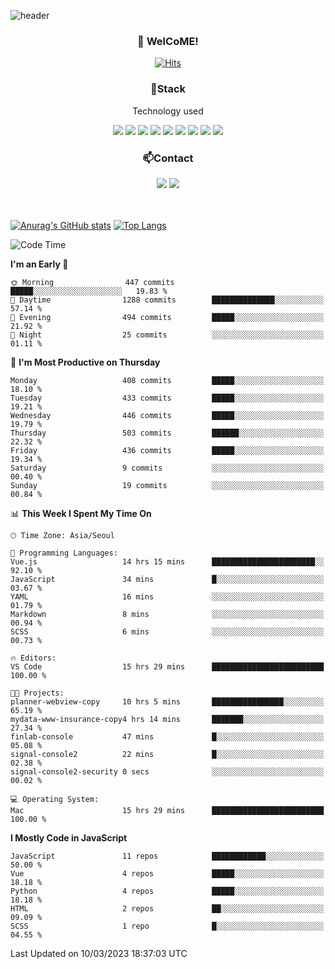![header](https://capsule-render.vercel.app/api?type=waving&color=gradient&height=200&text=Kyungjoon&fontAlign=70&fontAlignY=40&animation=twinkling)

<h3 align="center">👋 WelCoME!</h3>

<div align=center>
  
[![Hits](https://hits.seeyoufarm.com/api/count/incr/badge.svg?url=https%3A%2F%2Fgithub.com%2Fuvula6921&count_bg=%2322BAC9&title_bg=%23827F7F&icon=iconify.svg&icon_color=%2325A27F&title=visits&edge_flat=false)](https://hits.seeyoufarm.com)
  
</div>
<h3 align="center">📌Stack</h3>
<p align="center">Technology used</p>
<div align="center"><img src="https://img.shields.io/badge/HTML5-E34F26?style=flat-square&logo=HTML5&logoColor=white"></img> <img src="https://img.shields.io/badge/CSS3-0A84FF?style=flat-square&logo=CSS3&logoColor=white"></img> <img src="https://img.shields.io/badge/JavaScript-FFCD11?style=flat-square&logo=JavaScript&logoColor=white"></img> <img src="https://img.shields.io/badge/React-00BCF6?style=flat-square&logo=React&logoColor=white"></img> <img src="https://img.shields.io/badge/jQuery-3655FF?style=flat-square&logo=jQuery&logoColor=white"></img> <img src="https://img.shields.io/badge/Ruby-E0115F?style=flat-square&logo=Ruby&logoColor=white"></img> <img src="https://img.shields.io/badge/Python-4B8BBE?style=flat-square&logo=Python&logoColor=white"></img> <img src="https://img.shields.io/badge/Vue-4FC08D?style=flat-square&logo=Vue.js&logoColor=white"></img> <img src="https://img.shields.io/badge/Nuxt-00DC82?style=flat-square&logo=Nuxt.js&logoColor=white"></img></div>

<h3 align="center">📫Contact</h3>
<div align="center"><a href="https://velog.io/@uvula6921/"><img src="https://img.shields.io/badge/Blog-20c997?style=flat-square&logo=V&logoColor=white"/></a> <a href="pkj6921@gmail.com"><img src="https://img.shields.io/badge/Gmail-EA4335?style=flat-square&logo=Gmail&logoColor=white"/></a></div>
<br>
<br>

[![Anurag's GitHub stats](https://github-readme-stats.vercel.app/api?username=uvula6921&hide=stars,issues&show_icons=true&count_private=true&theme=tokyonight)](https://github.com/anuraghazra/github-readme-stats)
[![Top Langs](https://github-readme-stats.vercel.app/api/top-langs/?username=uvula6921&hide=css,jupyter%20notebook,html&exclude_repo=uvula6921,uvula6921.github.io&layout=compact&langs_count=8)](https://github.com/anuraghazra/github-readme-stats)

<!--START_SECTION:waka-->
![Code Time](http://img.shields.io/badge/Code%20Time-1%2C460%20hrs%2040%20mins-blue)

**I'm an Early 🐤** 

```text
🌞 Morning                447 commits         █████░░░░░░░░░░░░░░░░░░░░   19.83 % 
🌆 Daytime                1288 commits        ██████████████░░░░░░░░░░░   57.14 % 
🌃 Evening                494 commits         █████░░░░░░░░░░░░░░░░░░░░   21.92 % 
🌙 Night                  25 commits          ░░░░░░░░░░░░░░░░░░░░░░░░░   01.11 % 
```
📅 **I'm Most Productive on Thursday** 

```text
Monday                   408 commits         █████░░░░░░░░░░░░░░░░░░░░   18.10 % 
Tuesday                  433 commits         █████░░░░░░░░░░░░░░░░░░░░   19.21 % 
Wednesday                446 commits         █████░░░░░░░░░░░░░░░░░░░░   19.79 % 
Thursday                 503 commits         ██████░░░░░░░░░░░░░░░░░░░   22.32 % 
Friday                   436 commits         █████░░░░░░░░░░░░░░░░░░░░   19.34 % 
Saturday                 9 commits           ░░░░░░░░░░░░░░░░░░░░░░░░░   00.40 % 
Sunday                   19 commits          ░░░░░░░░░░░░░░░░░░░░░░░░░   00.84 % 
```


📊 **This Week I Spent My Time On** 

```text
🕑︎ Time Zone: Asia/Seoul

💬 Programming Languages: 
Vue.js                   14 hrs 15 mins      ███████████████████████░░   92.10 % 
JavaScript               34 mins             █░░░░░░░░░░░░░░░░░░░░░░░░   03.67 % 
YAML                     16 mins             ░░░░░░░░░░░░░░░░░░░░░░░░░   01.79 % 
Markdown                 8 mins              ░░░░░░░░░░░░░░░░░░░░░░░░░   00.94 % 
SCSS                     6 mins              ░░░░░░░░░░░░░░░░░░░░░░░░░   00.73 % 

🔥 Editors: 
VS Code                  15 hrs 29 mins      █████████████████████████   100.00 % 

🐱‍💻 Projects: 
planner-webview-copy     10 hrs 5 mins       ████████████████░░░░░░░░░   65.19 % 
mydata-www-insurance-copy4 hrs 14 mins       ███████░░░░░░░░░░░░░░░░░░   27.34 % 
finlab-console           47 mins             █░░░░░░░░░░░░░░░░░░░░░░░░   05.08 % 
signal-console2          22 mins             █░░░░░░░░░░░░░░░░░░░░░░░░   02.38 % 
signal-console2-security 0 secs              ░░░░░░░░░░░░░░░░░░░░░░░░░   00.02 % 

💻 Operating System: 
Mac                      15 hrs 29 mins      █████████████████████████   100.00 % 
```

**I Mostly Code in JavaScript** 

```text
JavaScript               11 repos            ████████████░░░░░░░░░░░░░   50.00 % 
Vue                      4 repos             █████░░░░░░░░░░░░░░░░░░░░   18.18 % 
Python                   4 repos             █████░░░░░░░░░░░░░░░░░░░░   18.18 % 
HTML                     2 repos             ██░░░░░░░░░░░░░░░░░░░░░░░   09.09 % 
SCSS                     1 repo              █░░░░░░░░░░░░░░░░░░░░░░░░   04.55 % 
```




 Last Updated on 10/03/2023 18:37:03 UTC
<!--END_SECTION:waka-->
